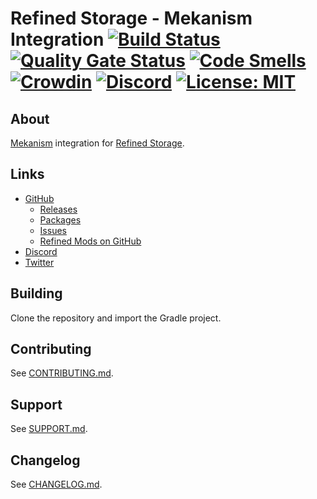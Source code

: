 # Refined Storage - Mekanism Integration [![Build Status](https://github.com/refinedmods/refinedstorage-mekanism-integration/actions/workflows/build.yml/badge.svg?branch=develop)](https://github.com/refinedmods/refinedstorage-mekanism-integration/actions/workflows/build.yml) [![Quality Gate Status](https://sonarcloud.io/api/project_badges/measure?project=refinedmods_refinedstorage-mekanism-integration&metric=alert_status)](https://sonarcloud.io/summary/new_code?id=refinedmods_refinedstorage-mekanism-integration) [![Code Smells](https://sonarcloud.io/api/project_badges/measure?project=refinedmods_refinedstorage-mekanism-integration&metric=code_smells)](https://sonarcloud.io/summary/new_code?id=refinedmods_refinedstorage-mekanism-integration) [![Crowdin](https://badges.crowdin.net/refined-storage-mekanism-integration/localized.svg)](https://crowdin.com/project/refined-storage-mekanism-integration) [![Discord](https://img.shields.io/discord/342942776494653441)](https://discordapp.com/invite/VYzsydb) [![License: MIT](https://img.shields.io/badge/License-MIT-yellow.svg)](LICENSE.md)

## About

[Mekanism](https://github.com/mekanism/Mekanism) integration for [Refined Storage](https://github.com/refinedmods/refinedstorage2).

## Links

- [GitHub](https://github.com/refinedmods/refinedstorage-mekanism-integration)
    - [Releases](https://github.com/refinedmods/refinedstorage-mekanism-integration/releases)
    - [Packages](https://github.com/refinedmods/refinedstorage-mekanism-integration/packages)
    - [Issues](https://github.com/refinedmods/refinedstorage-mekanism-integration/issues)
    - [Refined Mods on GitHub](https://github.com/refinedmods)
- [Discord](https://discordapp.com/invite/VYzsydb)
- [Twitter](https://twitter.com/refinedmods)

## Building

Clone the repository and import the Gradle project.

## Contributing

See [CONTRIBUTING.md](.github/CONTRIBUTING.md).

## Support

See [SUPPORT.md](.github/SUPPORT.md).

## Changelog

See [CHANGELOG.md](CHANGELOG.md).
